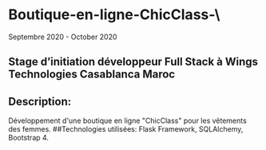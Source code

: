 # Boutique-en-ligne-ChicClass-\
Septembre 2020 - October 2020
## Stage d’initiation développeur Full Stack à Wings Technologies Casablanca Maroc
## Description:
Développement d'une boutique en ligne "ChicClass" pour les vêtements des femmes. 
##Technologies utilisées: 
Flask Framework, SQLAlchemy, Bootstrap 4.
